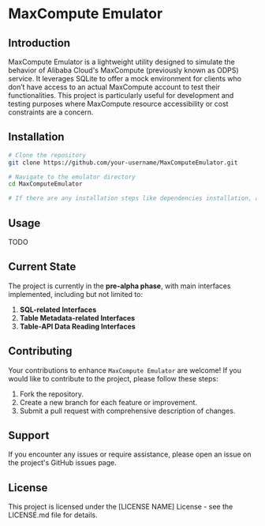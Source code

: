 # MaxCompute Emulator

## Introduction

MaxCompute Emulator is a lightweight utility designed to simulate the behavior of Alibaba Cloud's MaxCompute (previously known as ODPS) service. It leverages SQLite to offer a mock environment for clients who don’t have access to an actual MaxCompute account to test their functionalities. This project is particularly useful for development and testing purposes where MaxCompute resource accessibility or cost constraints are a concern.

## Installation

```bash
# Clone the repository
git clone https://github.com/your-username/MaxComputeEmulator.git

# Navigate to the emulator directory
cd MaxComputeEmulator

# If there are any installation steps like dependencies installation, add them here
```

## Usage

TODO

## Current State

The project is currently in the **pre-alpha phase**, with main interfaces implemented, including but not limited to:

1. **SQL-related Interfaces**
2. **Table Metadata-related Interfaces**
3. **Table-API Data Reading Interfaces**

## Contributing

Your contributions to enhance `MaxCompute Emulator` are welcome! If you would like to contribute to the project, please follow these steps:

1. Fork the repository.
2. Create a new branch for each feature or improvement.
3. Submit a pull request with comprehensive description of changes.

## Support

If you encounter any issues or require assistance, please open an issue on the project's GitHub issues page.

## License

This project is licensed under the [LICENSE NAME] License - see the LICENSE.md file for details.